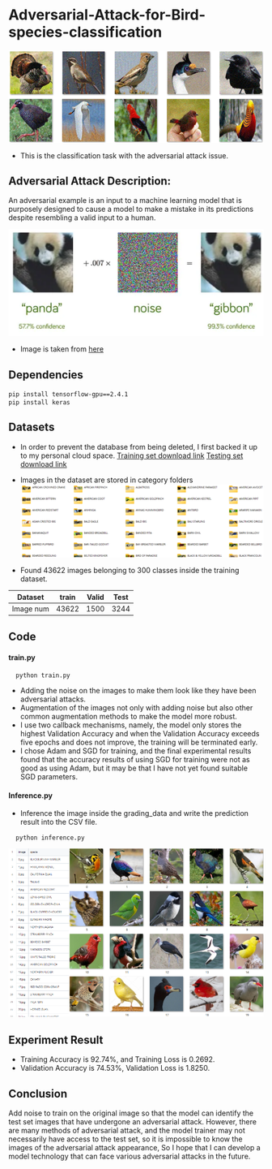 # Adversarial-Attack-for-Bird-species-classification
![](./readme_img/testset.png)
* This is the classification task with the adversarial attack issue.
## Adversarial Attack Description:
An adversarial example is an input to a machine learning model that is purposely designed to cause a model to make a mistake in its predictions despite resembling a valid input to a human.

![](./readme_img/adversarial.png)

* Image is taken from [here](https://towardsdatascience.com/breaking-neural-networks-with-adversarial-attacks-f4290a9a45aa)


## Dependencies
```shell
pip install tensorflow-gpu==2.4.1
pip install keras
```
## Datasets
* In order to prevent the database from being deleted, I first backed it up to my personal cloud space.
[Training set download link](https://drive.google.com/file/d/1HIwHak0hjmaMCP5_m-HAA7FOqsodlX-l/view?usp=sharing)
[Testing set download link](https://drive.google.com/file/d/1puSG_e91lmq2E6lGECV60lFBLKZ2YoKW/view?usp=sharing)
* Images in the dataset are stored in category folders
  ![](./readme_img/dataset.png)

* Found 43622 images belonging to 300 classes inside the training dataset.

|Dataset|train|Valid|Test|
|:--:|:--:|:--:|:--:|
|Image num|43622|1500|3244|
## Code
#### train.py
```shell
  python train.py
```
* Adding the noise on the images to make them look like they have been adversarial attacks.
* Augmentation of the images not only with adding noise but also other common augmentation methods to make the model more robust.
* I use two callback mechanisms, namely, the model only stores the highest Validation Accuracy and when the Validation Accuracy exceeds five epochs and does not improve, the training will be terminated early.
* I chose Adam and SGD for training, and the final experimental results found that the accuracy results of using SGD for training were not as good as using Adam, but it may be that I have not yet found suitable SGD parameters.

#### Inference.py
* Inference the image inside the grading_data and write the prediction result into the CSV file.
```shell
  python inference.py
```
![](./readme_img/inference_result.png)

## Experiment Result
* Training Accuracy is 92.74%, and Training Loss is 0.2692.
* Validation Accuracy is 74.53%, Validation Loss is 1.8250.

## Conclusion
Add noise to train on the original image so that the model can identify the test set images that have undergone an adversarial attack. However, there are many methods of adversarial attack, and the model trainer may not necessarily have access to the test set, so it is impossible to know the images of the adversarial attack appearance, So I hope that I can develop a model technology that can face various adversarial attacks in the future.
